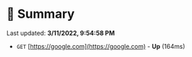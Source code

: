 # 📖 Summary
Last updated: **3/11/2022, 9:54:58 PM**

- `GET` [https://google.com](https://google.com) - **Up** (164ms)
